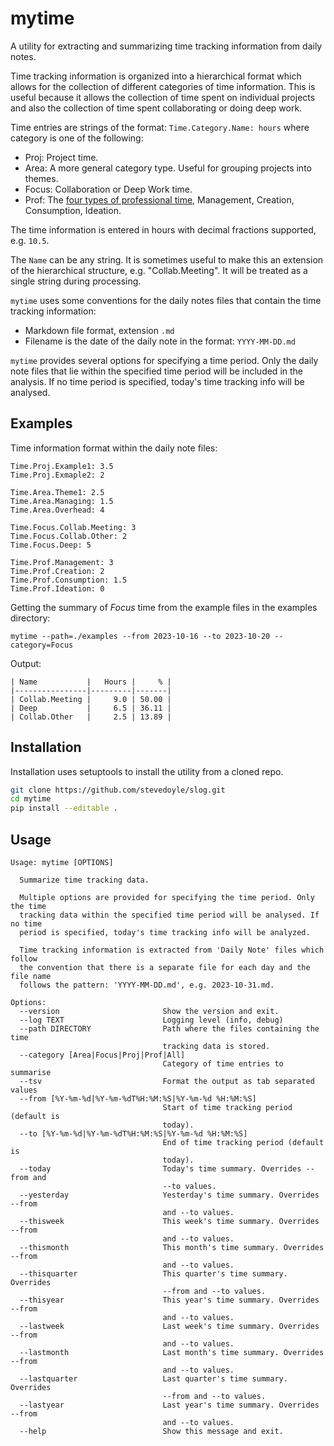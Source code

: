 # mytime

A utility for extracting and summarizing time tracking information from daily
notes.

Time tracking information is organized into a hierarchical format which allows
for the collection of different categories of time information. This is useful
because it allows the collection of time spent on individual projects and also
the collection of time spent collaborating or doing deep work.

Time entries are strings of the format: `Time.Category.Name: hours` where
category is one of the following:

- Proj: Project time.
- Area: A more general category type. Useful for grouping projects into themes.
- Focus: Collaboration or Deep Work time.
- Prof: The [four types of professional time](https://www.sahilbloom.com/newsletter/the-4-types-of-professional-time?ref=mattrutherford.co.uk), Management, Creation, Consumption, Ideation.

The time information is entered in hours with decimal fractions supported, e.g. `10.5`.

The `Name` can be any string. It is sometimes useful to make this an extension
of the hierarchical structure, e.g. "Collab.Meeting". It will be treated as a
single string during processing.

`mytime` uses some conventions for the daily notes files that contain the time
tracking information:

- Markdown file format, extension `.md`
- Filename is the date of the daily note in the format: `YYYY-MM-DD.md`

`mytime` provides several options for specifying a time period. Only the daily
note files that lie within the specified time period will be included in the
analysis. If no time period is specified, today's time tracking info will be
analysed.

## Examples

Time information format within the daily note files:

```
Time.Proj.Example1: 3.5
Time.Proj.Exmaple2: 2

Time.Area.Theme1: 2.5
Time.Area.Managing: 1.5
Time.Area.Overhead: 4

Time.Focus.Collab.Meeting: 3
Time.Focus.Collab.Other: 2
Time.Focus.Deep: 5

Time.Prof.Management: 3
Time.Prof.Creation: 2
Time.Prof.Consumption: 1.5
Time.Prof.Ideation: 0
```

Getting the summary of *Focus* time from the example files in the examples directory:
```
mytime --path=./examples --from 2023-10-16 --to 2023-10-20 --category=Focus
```

Output:
```text
| Name           |   Hours |     % |
|----------------|---------|-------|
| Collab.Meeting |     9.0 | 50.00 |
| Deep           |     6.5 | 36.11 |
| Collab.Other   |     2.5 | 13.89 |
```



## Installation

Installation uses setuptools to install the utility from a cloned repo.

```bash
git clone https://github.com/stevedoyle/slog.git
cd mytime
pip install --editable .
```

## Usage

```
Usage: mytime [OPTIONS]

  Summarize time tracking data.

  Multiple options are provided for specifying the time period. Only the time
  tracking data within the specified time period will be analysed. If no time
  period is specified, today's time tracking info will be analyzed.

  Time tracking information is extracted from 'Daily Note' files which follow
  the convention that there is a separate file for each day and the file name
  follows the pattern: 'YYYY-MM-DD.md', e.g. 2023-10-31.md.

Options:
  --version                       Show the version and exit.
  --log TEXT                      Logging level (info, debug)
  --path DIRECTORY                Path where the files containing the time
                                  tracking data is stored.
  --category [Area|Focus|Proj|Prof|All]
                                  Category of time entries to summarise
  --tsv                           Format the output as tab separated values
  --from [%Y-%m-%d|%Y-%m-%dT%H:%M:%S|%Y-%m-%d %H:%M:%S]
                                  Start of time tracking period (default is
                                  today).
  --to [%Y-%m-%d|%Y-%m-%dT%H:%M:%S|%Y-%m-%d %H:%M:%S]
                                  End of time tracking period (default is
                                  today).
  --today                         Today's time summary. Overrides --from and
                                  --to values.
  --yesterday                     Yesterday's time summary. Overrides --from
                                  and --to values.
  --thisweek                      This week's time summary. Overrides --from
                                  and --to values.
  --thismonth                     This month's time summary. Overrides --from
                                  and --to values.
  --thisquarter                   This quarter's time summary. Overrides
                                  --from and --to values.
  --thisyear                      This year's time summary. Overrides --from
                                  and --to values.
  --lastweek                      Last week's time summary. Overrides --from
                                  and --to values.
  --lastmonth                     Last month's time summary. Overrides --from
                                  and --to values.
  --lastquarter                   Last quarter's time summary. Overrides
                                  --from and --to values.
  --lastyear                      Last year's time summary. Overrides --from
                                  and --to values.
  --help                          Show this message and exit.
```

